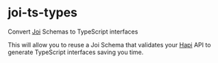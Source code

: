 # joi-ts-types

Convert [Joi](https://github.com/sideway/joi) Schemas to TypeScript interfaces

This will allow you to reuse a Joi Schema that validates your [Hapi](https://github.com/hapijs/hapi) API to generate TypeScript interfaces saving you time.

